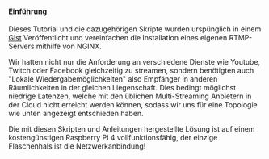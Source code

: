 #### Einführung
Dieses Tutorial und die dazugehörigen Skripte wurden urspünglich in einem [Gist](https://gist.github.com/noelli/489c5c0cf5a561a32f757d7513465344) Veröffentlicht und vereinfachen die Installation eines eigenen RTMP-Servers mithilfe von NGINX.



Wir hatten nicht nur die Anforderung an verschiedene Dienste wie Youtube, Twitch oder Facebook gleichzeitig zu streamen, sondern benötigten auch "Lokale Wiedergabemöglichkeiten" also Empfänger in anderen Räumlichkeiten in der gleichen Liegenschaft.
Dies bedingt möglichst niedrige Latenzen, welche mit den üblichen Multi-Streaming Anbietern in der Cloud nicht erreicht werden können, sodass wir uns für eine Topologie wie unten angezeigt entschieden haben.

Die mit diesen Skripten und Anleitungen hergestellte Lösung ist auf einem kostengünstigen Raspberry Pi 4 vollfunktionsfähig, der einzige Flaschenhals ist die Netzwerkanbindung!

